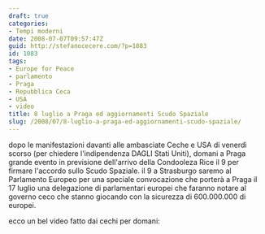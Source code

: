 ```yaml
---
draft: true
categories:
- Tempi moderni
date: 2008-07-07T09:57:47Z
guid: http://stefanocecere.com/?p=1083
id: 1083
tags:
- Europe for Peace
- parlamento
- Praga
- Repubblica Ceca
- USA
- video
title: 8 luglio a Praga ed aggiornamenti Scudo Spaziale
slug: /2008/07/8-luglio-a-praga-ed-aggiornamenti-scudo-spaziale/
---
```


dopo le manifestazioni davanti alle ambasciate Ceche e USA di venerdì scorso (per chiedere l'indipendenza DAGLI Stati Uniti), domani a Praga grande evento in previsione dell'arrivo della Condooleza Rice il 9 per firmare l'accordo sullo Scudo Spaziale. il 9 a Strasburgo saremo al Parlamento Europeo per una speciale convocazione che porterà a Praga il 17 luglio una delegazione di parlamentari europei che faranno notare al governo ceco che stanno giocando con la sicurezza di 600.000.000 di europei.

ecco un bel video fatto dai cechi per domani:

 